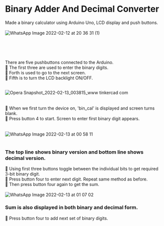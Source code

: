 # Binary Adder And Decimal Converter
Made a binary calculator using Arduino Uno, LCD display and push buttons. <br>
<br>
![WhatsApp Image 2022-02-12 at 20 36 31 (1)](https://user-images.githubusercontent.com/94758080/153725940-904958e1-23ba-450a-85f8-98b02ff60427.jpeg)

<br>
<br>
<br>

There are five pushbuttons connected to the Arduino. <br>
🔅 The first three are used to enter the binary digits.  <br>
🔅 Forth is used to go to the next screen. <br>
🔅 Fifth is to turn the LCD backlight ON/OFF. <br>
<br>

![Opera Snapshot_2022-02-13_003815_www tinkercad com](https://user-images.githubusercontent.com/94758080/153724875-3dd7dd36-2d76-48d1-994b-83e82771753b.png)
<br>
<br>
<br>
🔅 When we first turn the device on, 'bin_cal' is displayed and screen turns blank. <br>
🔅 Press button 4 to start. Screen to enter first binary digit appears.
<br>
<br>
<br>
![WhatsApp Image 2022-02-13 at 00 58 11](https://user-images.githubusercontent.com/94758080/153725555-72086cd2-02b6-433c-a016-df0ab272e2bf.jpeg)
<br>
<br>
### The top line shows binary version and bottom line shows decimal version.  <br>
🔅 Using first three buttons toggle between the individual bits to get required 3-bit binary digit.  <br>
🔅 Press button four to enter next digit. Repeat same method as before.  <br>
🔅 Then press button four again to get the sum. <br>
<br>
![WhatsApp Image 2022-02-13 at 01 07 02](https://user-images.githubusercontent.com/94758080/153725788-20c510e6-0ea6-4a9c-a729-db42287ba17e.jpeg)
<br>
### Sum is also displayed in both binary and decimal form.
🔅 Press button four to add next set of binary digits.  <br>
